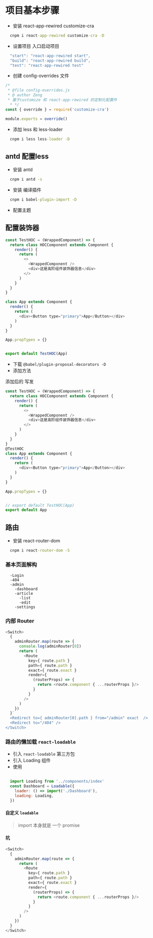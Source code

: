 # 项目基本步骤

+ 安装 react-app-rewired customize-cra

```cmd
  cnpm i react-app-rewired customize-cra -D
```

+ 设置项目 入口启动项目

```JavaScript
  "start": "react-app-rewired start",
  "build": "react-app-rewired build",
  "test": "react-app-rewired test"
```


+ 创建 config-overrides 文件

```JavaScript
/*
 * @file config-overrides.js
 * @ author Zeng
 * 基于customize 和 react-app-rewired 的定制化配置件
  * */
const { override } = require('customize-cra')

module.exports = override()
```

+ 添加 less 和 less-loader

```cmd
  cnpm i less less-loader -D
```


## antd 配置less

+ 安装 antd

```cmd
  cnpm i antd -s
```

+ 安装 编译插件

```cmd
  cnpm i babel-plugin-import -D  
```

+ 配置主题

## 配置装饰器

```JavaScript
const TestHOC = (WrappedComponent) => {
  return class HOCComponent extends Component {
    render() {
      return (
        <>
          <WrappedComponent />
          <div>这是高阶组件装饰器信息</div>
        </>
      )
    }
  }
}

class App extends Component {
  render() {
    return (
      <div><Button type="primary">App</Button></div>
    )
  }
}

App.propTypes = {}


export default TestHOC(App)
```

+ 下载 `@babel/plugin-proposal-decorators -D`
+ 添加方法 

添加后的 写发

```JavaScript
const TestHOC = (WrappedComponent) => {
  return class HOCComponent extends Component {
    render() {
      return (
        <>
          <WrappedComponent />
          <div>这是高阶组件装饰器信息</div>
        </>
      )
    }
  }
}
@TestHOC
class App extends Component {
  render() {
    return (
      <div><Button type="primary">App</Button></div>
    )
  }
}

App.propTypes = {}


// export default TestHOC(App)
export default App
```


## 路由 

+ 安装 react-router-dom

```cmd
  cnpm i react-router-dom -S
```

### 基本页面解构 

```tree
  -Login
  -404
  -admin
    -dashboard
    -article
      -list
      -edit
    -settings  
```

### 内部 Router

```JavaScript
<Switch>
  {
    adminRouter.map(route => {
      console.log(adminRouter[0])
      return (
        <Route
          key={ route.path }
          path={ route.path }
          exact={ route.exact }
          render={
            (routerProps) => {
              return <route.component { ...routerProps }/>
            }
          }
        />
      )
    })
  }`
  <Redirect to={ adminRouter[0].path } from="/admin" exact  />
  <Redirect to="/404" />
</Switch>
```



### 路由的懒加载 `react-loadable`

+ 引入 `react-loadable` 第三方包
+ 引入 Loading 组件
+ 使用

```JavaScript
  
  import Loading from '../components/index'
  const Dashboard = Loadable({
    loader: () => import('./Dashboard'),
    loading: Loading,
  })

```

#### 自定义 `loadable`

> import 本身就是 一个 promise



#### 坑

```JavaScript
<Switch>
  {
    adminRouter.map(route => {
      return (
        <Route
          key={ route.path }
          path={ route.path }
          exact={ route.exact }
          render={
            (routerProps) => {
              return <route.component { ...routerProps }/>
            }
          }
        />
      )
    })
  }
</Switch>
```



